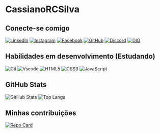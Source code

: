 # CassianoRCSilva

## Conecte-se comigo
[![LinkedIn](https://img.shields.io/badge/LinkedIn-0077b5?style=for-the-badge&logo=linkedin)](https://www.linkedin.com/in/cassiano-ricardo-costa-da-silva-478186236/) [![Instagram](https://img.shields.io/badge/Instagram-fff?style=for-the-badge&logo=instagram)](https://www.instagram.com/cassiano_rc_silva/) [![Facebook](https://img.shields.io/badge/Facebook-1877F2?style=for-the-badge&logo=facebook&logoColor=white)](https://www.facebook.com/cassiano.silva.355/) [![GitHub](https://img.shields.io/badge/GitHub-100000?style=for-the-badge&logo=github&logoColor=white)](https://github.com/CassianoRCSilva) [![Discord](https://img.shields.io/badge/Discord-7289DA?style=for-the-badge&logo=discord&logoColor=white)](https://https://discord.com/channels/.cassianosilva/) [![DIO](https://img.shields.io/badge/DIO-000?style=for-the-badge&logo=DIO&logoColor=red)](https://www.dio.me/users/ccostaps3)

## Habilidades em desenvolvimento (Estudando)
![Git](https://img.shields.io/badge/GIT-E44C30?style=for-the-badge&logo=git&logoColor=white) ![Vscode](https://img.shields.io/badge/Vscode-007ACC?style=for-the-badge&logo=visual-studio-code&logoColor=white) ![HTML5](https://img.shields.io/badge/HTML5-E34F26?style=for-the-badge&logo=html5&logoColor=white) ![CSS3](https://img.shields.io/badge/CSS3-1572B6?style=for-the-badge&logo=css3&logoColor=white) ![JavaScript](https://img.shields.io/badge/JavaScript-F7DF1E?style=for-the-badge&logo=javascript&logoColor=black)

## GitHub Stats
![GitHub Stats](https://github-readme-stats.vercel.app/api?username=CassianoRCSilva&theme=transparent&bg_color=fff&border_color=00f&show_icons=true&icon_color=00f&title_color=00f&text_color=00f) </n>
![Top Langs](https://github-readme-stats-git-masterrstaa-rickstaa.vercel.app/api/top-langs/?username=CassianoRCSilva&bg_color=fff&border_color=00f&title_color=00f&text_color=000)

## Minhas contribuições
[![Repo Card](https://github-readme-stats.vercel.app/api/pin/?username=CassianoRCSilva&repo=Desafio-Calculadora-XP-Ranqueada&bg_color=fff&border_color=00f&show_icons=true&icon_color=00f&title_color=00f&text_color=00f)](https://github.com/CassianoRCSilva/Desafio-Calculadora-XP-Ranqueada)
